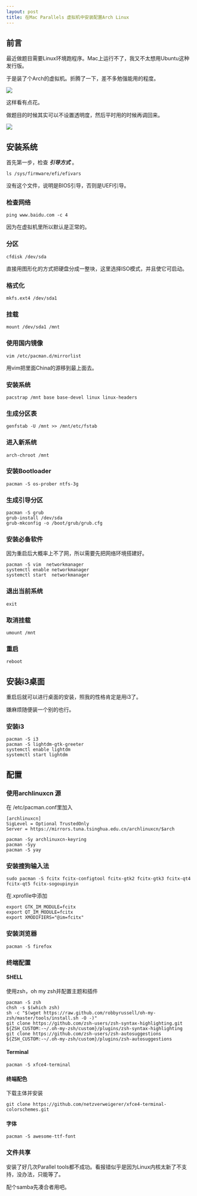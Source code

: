 ```yaml
---
layout: post
title: 在Mac Parallels 虚拟机中安装配置Arch Linux
---
```


## 前言
最近做题目需要Linux环境跑程序。Mac上运行不了，我又不太想用Ubuntu这种发行版。

于是装了个Arch的虚拟机。折腾了一下，差不多勉强能用的程度。

![](/images/arch_neofetch.jpg)

这样看有点花。

做题目的时候其实可以不设置透明度，然后平时用的时候再调回来。

![](/images/arch_pwndbg.jpg)

## 安装系统

首先第一步，检查 ***引导方式*** 。

```
ls /sys/firmware/efi/efivars
```
没有这个文件，说明是BIOS引导，否则是UEFI引导。

### 检查网络

```
ping www.baidu.com -c 4
```
因为在虚拟机里所以默认是正常的。

### 分区

```
cfdisk /dev/sda
```
直接用图形化的方式把硬盘分成一整块，这里选择ISO模式，并且使它可启动。

### 格式化

```
mkfs.ext4 /dev/sda1
```

### 挂载

```
mount /dev/sda1 /mnt
```

### 使用国内镜像

```
vim /etc/pacman.d/mirrorlist
```
用vim把里面China的源移到最上面去。

### 安装系统

```
pacstrap /mnt base base-devel linux linux-headers
```
### 生成分区表

```
genfstab -U /mnt >> /mnt/etc/fstab
```

### 进入新系统

```
arch-chroot /mnt
```

### 安装Bootloader

```
pacman -S os-prober ntfs-3g
```

### 生成引导分区

```
pacman -S grub
grub-install /dev/sda
grub-mkconfig -o /boot/grub/grub.cfg
```
### 安装必备软件

因为重启后大概率上不了网，所以需要先把网络环境搭建好。

```
pacman -S vim  networkmanager
systemctl enable networkmanager
systemctl start  networkmanager
```

### 退出当前系统

```
exit
```
### 取消挂载

```
umount /mnt
```


### 重启

```
reboot
```

## 安装i3桌面

重启后就可以进行桌面的安装，照我的性格肯定是用i3了。

嫌麻烦随便装一个别的也行。


### 安装i3 

```
pacman -S i3
pacman -S lightdm-gtk-greeter
systemctl enable lightdm
systemctl start lightdm
```

## 配置


### 使用archlinuxcn 源
在 /etc/pacman.conf里加入
```
[archlinuxcn]
SigLevel = Optional TrustedOnly
Server = https://mirrors.tuna.tsinghua.edu.cn/archlinuxcn/$arch
```

```
pacman -Sy archlinuxcn-keyring
pacman -Syy
pacman -S yay
```

### 安装搜狗输入法

```
sudo pacman -S fcitx fcitx-configtool fcitx-gtk2 fcitx-gtk3 fcitx-qt4 fcitx-qt5 fcitx-sogoupinyin
```

在.xprofile中添加
```
export GTK_IM_MODULE=fcitx
export QT_IM_MODULE=fcitx
export XMODIFIERS="@im=fcitx"
```

### 安装浏览器

```
pacman -S firefox
```

### 终端配置

#### SHELL
使用zsh，oh my zsh并配置主题和插件
```
pacman -S zsh 
chsh -s $(which zsh)
sh -c "$(wget https://raw.github.com/robbyrussell/oh-my-zsh/master/tools/install.sh -O -)"
git clone https://github.com/zsh-users/zsh-syntax-highlighting.git ${ZSH_CUSTOM:-~/.oh-my-zsh/custom}/plugins/zsh-syntax-highlighting
git clone https://github.com/zsh-users/zsh-autosuggestions ${ZSH_CUSTOM:-~/.oh-my-zsh/custom}/plugins/zsh-autosuggestions
```
#### Terminal

```
pacman -S xfce4-terminal
```

#### 终端配色

下载主体并安装

```
git clone https://github.com/netzverweigerer/xfce4-terminal-colorschemes.git
```

#### 字体

```
pacman -S awesome-ttf-font
```
### 文件共享

安装了好几次Parallel tools都不成功。看报错似乎是因为Linux内核太新了不支持，没办法，只能等了。

配个samba先凑合者用吧。


